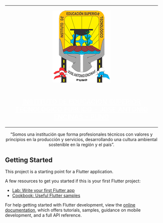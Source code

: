 


|                                |
|--------------------------------|
|<p align="center"><img src="assets/img/jae2.png" alt="Texto alternativo"></p>|
|<h2 align="center"><a href="https://www.iestpjae.edu.pe/" style="color:#FFFFFF;">INSTITUTO DE EDUCACION SUPERIOR TECNOLÓGICO PUBLICO - JOSE ANTONIO ENCINAS - PUNO</a></h2>|



<p align="center">“Somos una institución que forma profesionales técnicos con valores y principios en la producción y servicios, desarrollando una cultura ambiental sostenible en la región y el país”.</p>
 

## Getting Started

This project is a starting point for a Flutter application.

A few resources to get you started if this is your first Flutter project:

- [Lab: Write your first Flutter app](https://docs.flutter.dev/get-started/codelab)
- [Cookbook: Useful Flutter samples](https://docs.flutter.dev/cookbook)

For help getting started with Flutter development, view the
[online documentation](https://docs.flutter.dev/), which offers tutorials,
samples, guidance on mobile development, and a full API reference.

